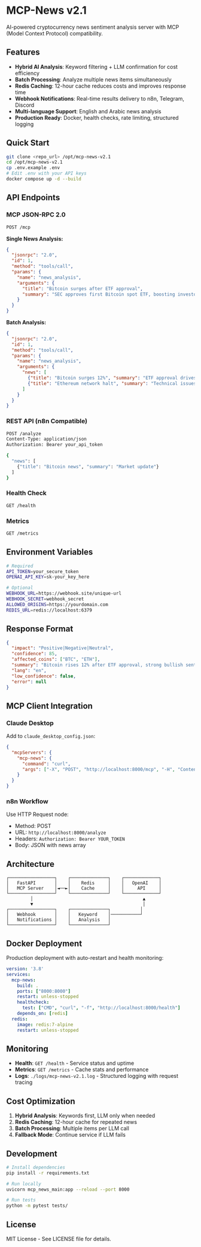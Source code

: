 # MCP-News v2.1

AI-powered cryptocurrency news sentiment analysis server with MCP (Model Context Protocol) compatibility.

## Features

- **Hybrid AI Analysis**: Keyword filtering + LLM confirmation for cost efficiency
- **Batch Processing**: Analyze multiple news items simultaneously
- **Redis Caching**: 12-hour cache reduces costs and improves response time
- **Webhook Notifications**: Real-time results delivery to n8n, Telegram, Discord
- **Multi-language Support**: English and Arabic news analysis
- **Production Ready**: Docker, health checks, rate limiting, structured logging

## Quick Start

```bash
git clone <repo_url> /opt/mcp-news-v2.1
cd /opt/mcp-news-v2.1
cp .env.example .env
# Edit .env with your API keys
docker compose up -d --build
```

## API Endpoints

### MCP JSON-RPC 2.0
```bash
POST /mcp
```

**Single News Analysis:**
```json
{
  "jsonrpc": "2.0",
  "id": 1,
  "method": "tools/call",
  "params": {
    "name": "news_analysis",
    "arguments": {
      "title": "Bitcoin surges after ETF approval",
      "summary": "SEC approves first Bitcoin spot ETF, boosting investor confidence."
    }
  }
}
```

**Batch Analysis:**
```json
{
  "jsonrpc": "2.0",
  "id": 1,
  "method": "tools/call",
  "params": {
    "name": "news_analysis",
    "arguments": {
      "news": [
        {"title": "Bitcoin surges 12%", "summary": "ETF approval drives price up"},
        {"title": "Ethereum network halt", "summary": "Technical issues disrupt DeFi"}
      ]
    }
  }
}
```

### REST API (n8n Compatible)
```bash
POST /analyze
Content-Type: application/json
Authorization: Bearer your_api_token

{
  "news": [
    {"title": "Bitcoin news", "summary": "Market update"}
  ]
}
```

### Health Check
```bash
GET /health
```

### Metrics
```bash
GET /metrics
```

## Environment Variables

```bash
# Required
API_TOKEN=your_secure_token
OPENAI_API_KEY=sk-your_key_here

# Optional
WEBHOOK_URL=https://webhook.site/unique-url
WEBHOOK_SECRET=webhook_secret
ALLOWED_ORIGINS=https://yourdomain.com
REDIS_URL=redis://localhost:6379
```

## Response Format

```json
{
  "impact": "Positive|Negative|Neutral",
  "confidence": 85,
  "affected_coins": ["BTC", "ETH"],
  "summary": "Bitcoin rises 12% after ETF approval, strong bullish sentiment.",
  "lang": "en",
  "low_confidence": false,
  "error": null
}
```

## MCP Client Integration

### Claude Desktop
Add to `claude_desktop_config.json`:
```json
{
  "mcpServers": {
    "mcp-news": {
      "command": "curl",
      "args": ["-X", "POST", "http://localhost:8000/mcp", "-H", "Content-Type: application/json", "-H", "Authorization: Bearer YOUR_TOKEN"]
    }
  }
}
```

### n8n Workflow
Use HTTP Request node:
- Method: POST
- URL: `http://localhost:8000/analyze`
- Headers: `Authorization: Bearer YOUR_TOKEN`
- Body: JSON with news array

## Architecture

```
┌─────────────────┐    ┌──────────────┐    ┌─────────────┐
│   FastAPI       │    │    Redis     │    │   OpenAI    │
│   MCP Server    │◄──►│    Cache     │    │     API     │
└─────────────────┘    └──────────────┘    └─────────────┘
         │                                         ▲
         ▼                                         │
┌─────────────────┐    ┌──────────────┐           │
│   Webhook       │    │   Keyword    │───────────┘
│   Notifications │    │   Analysis   │
└─────────────────┘    └──────────────┘
```

## Docker Deployment

Production deployment with auto-restart and health monitoring:

```yaml
version: '3.8'
services:
  mcp-news:
    build: .
    ports: ["8000:8000"]
    restart: unless-stopped
    healthcheck:
      test: ["CMD", "curl", "-f", "http://localhost:8000/health"]
    depends_on: [redis]
  redis:
    image: redis:7-alpine
    restart: unless-stopped
```

## Monitoring

- **Health**: `GET /health` - Service status and uptime
- **Metrics**: `GET /metrics` - Cache stats and performance
- **Logs**: `./logs/mcp-news-v2.1.log` - Structured logging with request tracing

## Cost Optimization

1. **Hybrid Analysis**: Keywords first, LLM only when needed
2. **Redis Caching**: 12-hour cache for repeated news
3. **Batch Processing**: Multiple items per LLM call
4. **Fallback Mode**: Continue service if LLM fails

## Development

```bash
# Install dependencies
pip install -r requirements.txt

# Run locally
uvicorn mcp_news_main:app --reload --port 8000

# Run tests
python -m pytest tests/
```

## License

MIT License - See LICENSE file for details.